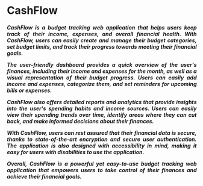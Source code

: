# CashFlow
<h5 align="justify">CashFlow is a budget tracking web application that helps users keep track of their income, expenses, and overall financial health. With CashFlow, users can easily create and manage their budget categories, set budget limits, and track their progress towards meeting their financial goals.

The user-friendly dashboard provides a quick overview of the user's finances, including their income and expenses for the month, as well as a visual representation of their budget progress. Users can easily add income and expenses, categorize them, and set reminders for upcoming bills or expenses.

CashFlow also offers detailed reports and analytics that provide insights into the user's spending habits and income sources. Users can easily view their spending trends over time, identify areas where they can cut back, and make informed decisions about their finances.

With CashFlow, users can rest assured that their financial data is secure, thanks to state-of-the-art encryption and secure user authentication. The application is also designed with accessibility in mind, making it easy for users with disabilities to use the application.

Overall, CashFlow is a powerful yet easy-to-use budget tracking web application that empowers users to take control of their finances and achieve their financial goals.</h5>
